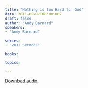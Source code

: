 ```yaml
---
title: "Nothing is too Hard for God"
date: 2011-08-07T06:00:00Z
draft: false
author: "Andy Barnard"
speakers:
- "Andy Barnard"

series:
- "2011 Sermons"

books:

topics:

---
```

[Download audio.](https://s3.amazonaws.com/highway/sermons/2011_08/07_Nothing_is_too_Hard_for_God.mp3)
